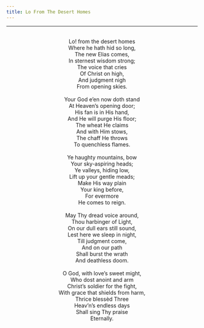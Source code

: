 ```yaml
---
title: Lo From The Desert Homes
---
```


---
<center>
<br/>
Lo! from the desert homes<br/>
Where he hath hid so long,<br/>
The new Elias comes,<br/>
In sternest wisdom strong;<br/>
The voice that cries<br/>
Of Christ on high,<br/>
And judgment nigh<br/>
From opening skies.<br/>
<br/>
Your God e’en now doth stand<br/>
At Heaven’s opening door;<br/>
His fan is in His hand,<br/>
And He will purge His floor;<br/>
The wheat He claims<br/>
And with Him stows,<br/>
The chaff He throws<br/>
To quenchless flames.<br/>
<br/>
Ye haughty mountains, bow<br/>
Your sky-aspiring heads;<br/>
Ye valleys, hiding low,<br/>
Lift up your gentle meads;<br/>
Make His way plain<br/>
Your king before,<br/>
For evermore<br/>
He comes to reign.<br/>
<br/>
May Thy dread voice around,<br/>
Thou harbinger of Light,<br/>
On our dull ears still sound,<br/>
Lest here we sleep in night,<br/>
Till judgment come,<br/>
And on our path<br/>
Shall burst the wrath<br/>
And deathless doom.<br/>
<br/>
O God, with love’s sweet might,<br/>
Who dost anoint and arm<br/>
Christ’s soldier for the fight,<br/>
With grace that shields from harm,<br/>
Thrice blessèd Three<br/>
Heav’n’s endless days<br/>
Shall sing Thy praise<br/>
Eternally.<br/>

</center>